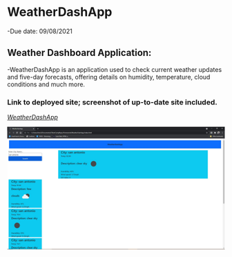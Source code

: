# WeatherDashApp

-Due date: 09/08/2021

## Weather Dashboard Application:

-WeatherDashApp is an application used to check current weather updates and five-day forecasts, offering details on humidity, temperature, cloud conditions and much more.

### Link to deployed site; screenshot of up-to-date site included.

*[WeatherDashApp](https://fons3517.github.io/WeatherDashApp/)*

![Weather Dashboard Application](./WeatherDashApp.JPG)

